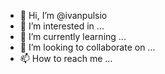 - 👋 Hi, I’m @ivanpulsio
- 👀 I’m interested in ...
- 🌱 I’m currently learning ...
- 💞️ I’m looking to collaborate on ...
- 📫 How to reach me ...

<!---
ivanpulsio/ivanpulsio is a ✨ special ✨ repository because its `README.md` (this file) appears on your GitHub profile.
You can click the Preview link to take a look at your changes.
--->
